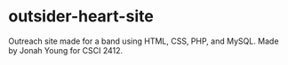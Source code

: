 # outsider-heart-site
Outreach site made for a band using HTML, CSS, PHP, and MySQL. Made by Jonah Young for CSCI 2412.
